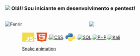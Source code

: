 ### <img height="30" src="https://cdn.jsdelivr.net/gh/devicons/devicon/icons/bash/bash-original.svg"/> Olá!! Sou iniciante em desenvolvimento e pentest!<br> 
<div style="display: inline_block"><br>

<!--
**FenrirTG1/FenrirTG1** is a ✨ _special_ ✨ repository because its `README.md` (this file) appears on your GitHub profile.

Here are some ideas to get you started:

- 🔭 I’m currently working on ...
- 🌱 I’m currently learning ...
- 👯 I’m looking to collaborate on ...
- 🤔 I’m looking for help with ...
- 💬 Ask me about ...
- 📫 How to reach me: ...
- 😄 Pronouns: ...
- ⚡ Fun fact: ...
-->
<div align="center">
  <a href="https://github.com/FenrirTG1">
  <img align="left" alt="Fenrir" height="200" src="https://user-images.githubusercontent.com/100157600/155187974-02db428e-8c79-4341-ad55-348e8c485ea5.gif"/>
  <img height="200" src="https://github-readme-stats.vercel.app/api?username=FenrirTG1&show_icons=true&theme=radical&include_all_commits=true&count_private=true"/>
  <!--<img height="180em" src="https://github-readme-stats.vercel.app/api/top-langs/?username=FenrirTG1&layout=compact&langs_count=7&theme=radical"/> -->
     </div>
  </div>
  <div style="display: inline_block"><br>
   <img align="center" alt="Js" height="30" width="40" src="https://raw.githubusercontent.com/devicons/devicon/master/icons/javascript/javascript-plain.svg">
  <img align="center" alt="HTML" height="30" width="40" src="https://raw.githubusercontent.com/devicons/devicon/master/icons/html5/html5-original.svg">
  <img align="center" alt="CSS" height="30" width="40" src="https://cdn.jsdelivr.net/gh/devicons/devicon/icons/css3/css3-original.svg">
  <img align="center" alt="Python" height="30" width="40" src="https://raw.githubusercontent.com/devicons/devicon/master/icons/python/python-original.svg">
  <img align="center" alt="SQL" height="30" width="40" src="https://cdn.jsdelivr.net/gh/devicons/devicon/icons/mysql/mysql-original.svg">
  <img align="center" alt="PHP" height="30" width="40" src="https://cdn.jsdelivr.net/gh/devicons/devicon/icons/php/php-plain.svg">
  <img align="center" alt="Kali" height="30" width="40" src="https://img.icons8.com/color/48/000000/kali-linux.png">
  
   [Snake animation](https://github.com/FenrirTG1/FenrirTG1/blob/output/github-contribution-grid-snake.svg)
     </div>
  

